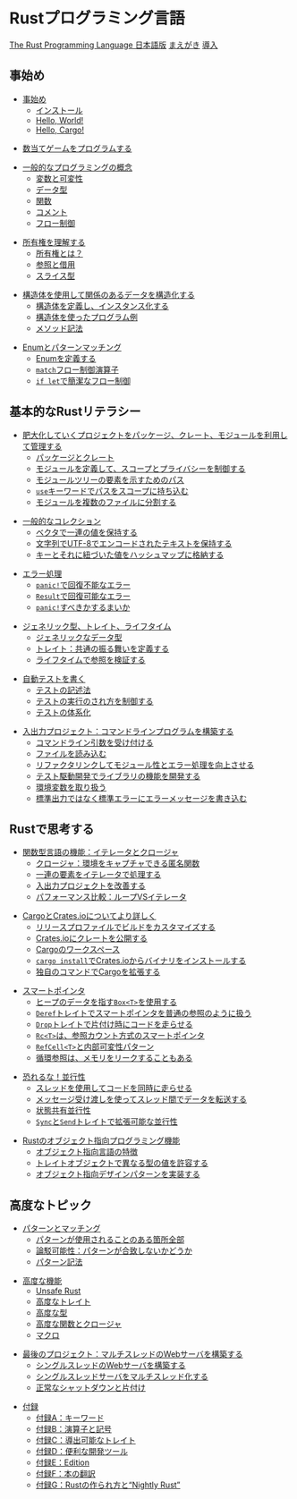 <!--
# The Rust Programming Language
-->
# Rustプログラミング言語

<!--
[The Rust Programming Language](title-page.md)
[Foreword](foreword.md)
[Introduction](ch00-00-introduction.md)
-->
[The Rust Programming Language 日本語版](title-page.md)
[まえがき](foreword.md)
[導入](ch00-00-introduction.md)

<!--
## Getting started
-->
## 事始め

<!--
- [Getting Started](ch01-00-getting-started.md)
    - [Installation](ch01-01-installation.md)
    - [Hello, World!](ch01-02-hello-world.md)
    - [Hello, Cargo!](ch01-03-hello-cargo.md)
-->
- [事始め](ch01-00-getting-started.md)
    - [インストール](ch01-01-installation.md)
    - [Hello, World!](ch01-02-hello-world.md)
    - [Hello, Cargo!](ch01-03-hello-cargo.md)

<!--
- [Programming a Guessing Game](ch02-00-guessing-game-tutorial.md)
-->
- [数当てゲームをプログラムする](ch02-00-guessing-game-tutorial.md)

<!--
- [Common Programming Concepts](ch03-00-common-programming-concepts.md)
    - [Variables and Mutability](ch03-01-variables-and-mutability.md)
    - [Data Types](ch03-02-data-types.md)
    - [Functions](ch03-03-how-functions-work.md)
    - [Comments](ch03-04-comments.md)
    - [Control Flow](ch03-05-control-flow.md)
-->
- [一般的なプログラミングの概念](ch03-00-common-programming-concepts.md)
    - [変数と可変性](ch03-01-variables-and-mutability.md)
    - [データ型](ch03-02-data-types.md)
    - [関数](ch03-03-how-functions-work.md)
    - [コメント](ch03-04-comments.md)
    - [フロー制御](ch03-05-control-flow.md)

<!--
- [Understanding Ownership](ch04-00-understanding-ownership.md)
    - [What is Ownership?](ch04-01-what-is-ownership.md)
    - [References and Borrowing](ch04-02-references-and-borrowing.md)
    - [The Slice Type](ch04-03-slices.md)
-->
- [所有権を理解する](ch04-00-understanding-ownership.md)
    - [所有権とは？](ch04-01-what-is-ownership.md)
    - [参照と借用](ch04-02-references-and-borrowing.md)
    - [スライス型](ch04-03-slices.md)

<!--
- [Using Structs to Structure Related Data](ch05-00-structs.md)
    - [Defining and Instantiating Structs](ch05-01-defining-structs.md)
    - [An Example Program Using Structs](ch05-02-example-structs.md)
    - [Method Syntax](ch05-03-method-syntax.md)
-->
- [構造体を使用して関係のあるデータを構造化する](ch05-00-structs.md)
    - [構造体を定義し、インスタンス化する](ch05-01-defining-structs.md)
    - [構造体を使ったプログラム例](ch05-02-example-structs.md)
    - [メソッド記法](ch05-03-method-syntax.md)

<!--
- [Enums and Pattern Matching](ch06-00-enums.md)
    - [Defining an Enum](ch06-01-defining-an-enum.md)
    - [The `match` Control Flow Operator](ch06-02-match.md)
    - [Concise Control Flow with `if let`](ch06-03-if-let.md)
-->
- [Enumとパターンマッチング](ch06-00-enums.md)
    - [Enumを定義する](ch06-01-defining-an-enum.md)
    - [`match`フロー制御演算子](ch06-02-match.md)
    - [`if let`で簡潔なフロー制御](ch06-03-if-let.md)

<!--
## Basic Rust Literacy
-->
## 基本的なRustリテラシー

<!--
- [Managing Growing Projects with Packages, Crates, and Modules](ch07-00-managing-growing-projects-with-packages-crates-and-modules.md)
    - [Packages and Crates](ch07-01-packages-and-crates.md)
    - [Defining Modules to Control Scope and Privacy](ch07-02-defining-modules-to-control-scope-and-privacy.md)
    - [Paths for Referring to an Item in the Module Tree](ch07-03-paths-for-referring-to-an-item-in-the-module-tree.md)
    - [Bringing Paths Into Scope with the `use` Keyword](ch07-04-bringing-paths-into-scope-with-the-use-keyword.md)
    - [Separating Modules into Different Files](ch07-05-separating-modules-into-different-files.md)
-->
- [肥大化していくプロジェクトをパッケージ、クレート、モジュールを利用して管理する](ch07-00-managing-growing-projects-with-packages-crates-and-modules.md)
    - [パッケージとクレート](ch07-01-packages-and-crates.md)
    - [モジュールを定義して、スコープとプライバシーを制御する](ch07-02-defining-modules-to-control-scope-and-privacy.md)
    - [モジュールツリーの要素を示すためのパス](ch07-03-paths-for-referring-to-an-item-in-the-module-tree.md)
    - [`use`キーワードでパスをスコープに持ち込む](ch07-04-bringing-paths-into-scope-with-the-use-keyword.md)
    - [モジュールを複数のファイルに分割する](ch07-05-separating-modules-into-different-files.md)

<!--
- [Common Collections](ch08-00-common-collections.md)
    - [Storing Lists of Values with Vectors](ch08-01-vectors.md)
    - [Storing UTF-8 Encoded Text with Strings](ch08-02-strings.md)
    - [Storing Keys with Associated Values in Hash Maps](ch08-03-hash-maps.md)
-->
- [一般的なコレクション](ch08-00-common-collections.md)
    - [ベクタで一連の値を保持する](ch08-01-vectors.md)
    - [文字列でUTF-8でエンコードされたテキストを保持する](ch08-02-strings.md)
    - [キーとそれに紐づいた値をハッシュマップに格納する](ch08-03-hash-maps.md)

<!--
- [Error Handling](ch09-00-error-handling.md)
    - [Unrecoverable Errors with `panic!`](ch09-01-unrecoverable-errors-with-panic.md)
    - [Recoverable Errors with `Result`](ch09-02-recoverable-errors-with-result.md)
    - [To `panic!` or Not To `panic!`](ch09-03-to-panic-or-not-to-panic.md)
-->
- [エラー処理](ch09-00-error-handling.md)
    - [`panic!`で回復不能なエラー](ch09-01-unrecoverable-errors-with-panic.md)
    - [`Result`で回復可能なエラー](ch09-02-recoverable-errors-with-result.md)
    - [`panic!`すべきかするまいか](ch09-03-to-panic-or-not-to-panic.md)

<!--
- [Generic Types, Traits, and Lifetimes](ch10-00-generics.md)
    - [Generic Data Types](ch10-01-syntax.md)
    - [Traits: Defining Shared Behavior](ch10-02-traits.md)
    - [Validating References with Lifetimes](ch10-03-lifetime-syntax.md)
-->
- [ジェネリック型、トレイト、ライフタイム](ch10-00-generics.md)
    - [ジェネリックなデータ型](ch10-01-syntax.md)
    - [トレイト：共通の振る舞いを定義する](ch10-02-traits.md)
    - [ライフタイムで参照を検証する](ch10-03-lifetime-syntax.md)

<!--
- [Writing Automated Tests](ch11-00-testing.md)
    - [How to Write Tests](ch11-01-writing-tests.md)
    - [Controlling How Tests Are Run](ch11-02-running-tests.md)
    - [Test Organization](ch11-03-test-organization.md)
-->
- [自動テストを書く](ch11-00-testing.md)
    - [テストの記述法](ch11-01-writing-tests.md)
    - [テストの実行のされ方を制御する](ch11-02-running-tests.md)
    - [テストの体系化](ch11-03-test-organization.md)

<!--
- [An I/O Project: Building a Command Line Program](ch12-00-an-io-project.md)
    - [Accepting Command Line Arguments](ch12-01-accepting-command-line-arguments.md)
    - [Reading a File](ch12-02-reading-a-file.md)
    - [Refactoring to Improve Modularity and Error Handling](ch12-03-improving-error-handling-and-modularity.md)
    - [Developing the Library’s Functionality with Test Driven Development](ch12-04-testing-the-librarys-functionality.md)
    - [Working with Environment Variables](ch12-05-working-with-environment-variables.md)
    - [Writing Error Messages to Standard Error Instead of Standard Output](ch12-06-writing-to-stderr-instead-of-stdout.md)
-->
- [入出力プロジェクト：コマンドラインプログラムを構築する](ch12-00-an-io-project.md)
    - [コマンドライン引数を受け付ける](ch12-01-accepting-command-line-arguments.md)
    - [ファイルを読み込む](ch12-02-reading-a-file.md)
    - [リファクタリンクしてモジュール性とエラー処理を向上させる](ch12-03-improving-error-handling-and-modularity.md)
    - [テスト駆動開発でライブラリの機能を開発する](ch12-04-testing-the-librarys-functionality.md)
    - [環境変数を取り扱う](ch12-05-working-with-environment-variables.md)
    - [標準出力ではなく標準エラーにエラーメッセージを書き込む](ch12-06-writing-to-stderr-instead-of-stdout.md)

<!--
## Thinking in Rust
-->
## Rustで思考する

<!--
- [Functional Language Features: Iterators and Closures](ch13-00-functional-features.md)
    - [Closures: Anonymous Functions that Can Capture Their Environment](ch13-01-closures.md)
    - [Processing a Series of Items with Iterators](ch13-02-iterators.md)
    - [Improving Our I/O Project](ch13-03-improving-our-io-project.md)
    - [Comparing Performance: Loops vs. Iterators](ch13-04-performance.md)
-->
- [関数型言語の機能：イテレータとクロージャ](ch13-00-functional-features.md)
    - [クロージャ：環境をキャプチャできる匿名関数](ch13-01-closures.md)
    - [一連の要素をイテレータで処理する](ch13-02-iterators.md)
    - [入出力プロジェクトを改善する](ch13-03-improving-our-io-project.md)
    - [パフォーマンス比較：ループVSイテレータ](ch13-04-performance.md)

<!--
- [More about Cargo and Crates.io](ch14-00-more-about-cargo.md)
    - [Customizing Builds with Release Profiles](ch14-01-release-profiles.md)
    - [Publishing a Crate to Crates.io](ch14-02-publishing-to-crates-io.md)
    - [Cargo Workspaces](ch14-03-cargo-workspaces.md)
    - [Installing Binaries from Crates.io with `cargo install`](ch14-04-installing-binaries.md)
    - [Extending Cargo with Custom Commands](ch14-05-extending-cargo.md)
-->
- [CargoとCrates.ioについてより詳しく](ch14-00-more-about-cargo.md)
    - [リリースプロファイルでビルドをカスタマイズする](ch14-01-release-profiles.md)
    - [Crates.ioにクレートを公開する](ch14-02-publishing-to-crates-io.md)
    - [Cargoのワークスペース](ch14-03-cargo-workspaces.md)
    - [`cargo install`でCrates.ioからバイナリをインストールする](ch14-04-installing-binaries.md)
    - [独自のコマンドでCargoを拡張する](ch14-05-extending-cargo.md)

<!--
- [Smart Pointers](ch15-00-smart-pointers.md)
    - [Using `Box<T>` to Point to Data on the Heap](ch15-01-box.md)
    - [Treating Smart Pointers Like Regular References with the `Deref` Trait](ch15-02-deref.md)
    - [Running Code on Cleanup with the `Drop` Trait](ch15-03-drop.md)
    - [`Rc<T>`, the Reference Counted Smart Pointer](ch15-04-rc.md)
    - [`RefCell<T>` and the Interior Mutability Pattern](ch15-05-interior-mutability.md)
    - [Reference Cycles Can Leak Memory](ch15-06-reference-cycles.md)
-->
- [スマートポインタ](ch15-00-smart-pointers.md)
    - [ヒープのデータを指す`Box<T>`を使用する](ch15-01-box.md)
    - [`Deref`トレイトでスマートポインタを普通の参照のように扱う](ch15-02-deref.md)
    - [`Drop`トレイトで片付け時にコードを走らせる](ch15-03-drop.md)
    - [`Rc<T>`は、参照カウント方式のスマートポインタ](ch15-04-rc.md)
    - [`RefCell<T>`と内部可変性パターン](ch15-05-interior-mutability.md)
    - [循環参照は、メモリをリークすることもある](ch15-06-reference-cycles.md)

<!--
- [Fearless Concurrency](ch16-00-concurrency.md)
    - [Using Threads to Run Code Simultaneously](ch16-01-threads.md)
    - [Using Message Passing to Transfer Data Between Threads](ch16-02-message-passing.md)
    - [Shared-State Concurrency](ch16-03-shared-state.md)
    - [Extensible Concurrency with the `Sync` and `Send` Traits](ch16-04-extensible-concurrency-sync-and-send.md)
-->
- [恐れるな！並行性](ch16-00-concurrency.md)
    - [スレッドを使用してコードを同時に走らせる](ch16-01-threads.md)
    - [メッセージ受け渡しを使ってスレッド間でデータを転送する](ch16-02-message-passing.md)
    - [状態共有並行性](ch16-03-shared-state.md)
    - [`Sync`と`Send`トレイトで拡張可能な並行性](ch16-04-extensible-concurrency-sync-and-send.md)

<!--
- [Object Oriented Programming Features of Rust](ch17-00-oop.md)
    - [Characteristics of Object-Oriented Languages](ch17-01-what-is-oo.md)
    - [Using Trait Objects That Allow for Values of Different Types](ch17-02-trait-objects.md)
    - [Implementing an Object-Oriented Design Pattern](ch17-03-oo-design-patterns.md)
-->
- [Rustのオブジェクト指向プログラミング機能](ch17-00-oop.md)
    - [オブジェクト指向言語の特徴](ch17-01-what-is-oo.md)
    - [トレイトオブジェクトで異なる型の値を許容する](ch17-02-trait-objects.md)
    - [オブジェクト指向デザインパターンを実装する](ch17-03-oo-design-patterns.md)

<!--
## Advanced Topics
-->
## 高度なトピック

<!--
- [Patterns and Matching](ch18-00-patterns.md)
    - [All the Places Patterns Can Be Used](ch18-01-all-the-places-for-patterns.md)
    - [Refutability: Whether a Pattern Might Fail to Match](ch18-02-refutability.md)
    - [Pattern Syntax](ch18-03-pattern-syntax.md)
-->
- [パターンとマッチング](ch18-00-patterns.md)
    - [パターンが使用されることのある箇所全部](ch18-01-all-the-places-for-patterns.md)
    - [論駁可能性：パターンが合致しないかどうか](ch18-02-refutability.md)
    - [パターン記法](ch18-03-pattern-syntax.md)

<!--
- [Advanced Features](ch19-00-advanced-features.md)
    - [Unsafe Rust](ch19-01-unsafe-rust.md)
    - [Advanced Traits](ch19-03-advanced-traits.md)
    - [Advanced Types](ch19-04-advanced-types.md)
    - [Advanced Functions and Closures](ch19-05-advanced-functions-and-closures.md)
    - [Macros](ch19-06-macros.md)
-->
- [高度な機能](ch19-00-advanced-features.md)
    - [Unsafe Rust](ch19-01-unsafe-rust.md)
    - [高度なトレイト](ch19-03-advanced-traits.md)
    - [高度な型](ch19-04-advanced-types.md)
    - [高度な関数とクロージャ](ch19-05-advanced-functions-and-closures.md)
    - [マクロ](ch19-06-macros.md)

<!--
- [Final Project: Building a Multithreaded Web Server](ch20-00-final-project-a-web-server.md)
    - [Building a Single-Threaded Web Server](ch20-01-single-threaded.md)
    - [Turning Our Single-Threaded Server into a Multithreaded Server](ch20-02-multithreaded.md)
    - [Graceful Shutdown and Cleanup](ch20-03-graceful-shutdown-and-cleanup.md)
-->
- [最後のプロジェクト：マルチスレッドのWebサーバを構築する](ch20-00-final-project-a-web-server.md)
    - [シングルスレッドのWebサーバを構築する](ch20-01-single-threaded.md)
    - [シングルスレッドサーバをマルチスレッド化する](ch20-02-multithreaded.md)
    - [正常なシャットダウンと片付け](ch20-03-graceful-shutdown-and-cleanup.md)

<!--
- [Appendix](appendix-00.md)
    - [A - Keywords](appendix-01-keywords.md)
    - [B - Operators and Symbols](appendix-02-operators.md)
    - [C - Derivable Traits](appendix-03-derivable-traits.md)
    - [D - Useful Development Tools](appendix-04-useful-development-tools.md)
    - [E - Editions](appendix-05-editions.md)
    - [F - Translations of the Book](appendix-06-translation.md)
    - [G - How Rust is Made and “Nightly Rust”](appendix-07-nightly-rust.md)
-->
- [付録](appendix-00.md)
    - [付録A：キーワード](appendix-01-keywords.md)
    - [付録B：演算子と記号](appendix-02-operators.md)
    - [付録C：導出可能なトレイト](appendix-03-derivable-traits.md)
    - [付録D：便利な開発ツール](appendix-04-useful-development-tools.md)
    - [付録E：Edition](appendix-05-editions.md)
    - [付録F：本の翻訳](appendix-06-translation.md)
    - [付録G：Rustの作られ方と“Nightly Rust”](appendix-07-nightly-rust.md)
